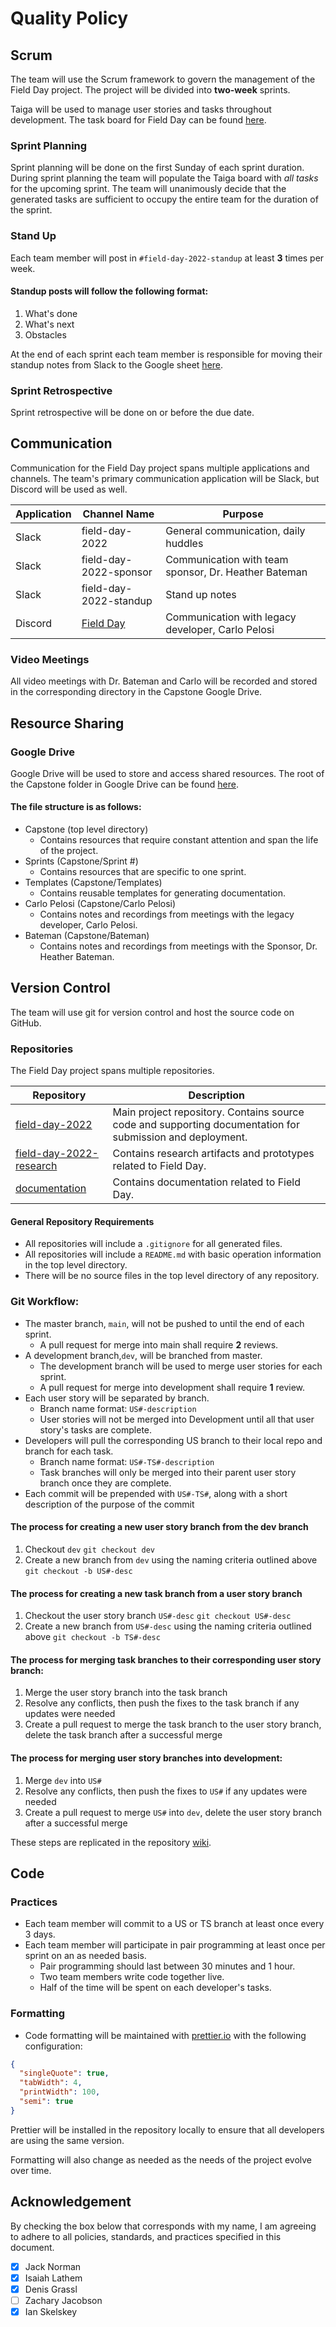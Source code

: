 # Quality Policy

## Scrum

The team will use the Scrum framework to govern the management of the Field Day project. The project will be divided into **two-week** sprints.

Taiga will be used to manage user stories and tasks throughout development. The task board for Field Day can be found [here](https://tree.taiga.io/project/jlnorma4-field-day-capstone-project/).

### Sprint Planning

Sprint planning will be done on the first Sunday of each sprint duration. 
During sprint planning the team will populate the Taiga board with _all tasks_ for the upcoming sprint.
The team will unanimously decide that the generated tasks are sufficient to occupy the entire team for the duration of the sprint.

### Stand Up

Each team member will post in `#field-day-2022-standup` at least **3** times per week. 

#### Standup posts will follow the following format:

1. What's done
2. What's next
3. Obstacles

At the end of each sprint each team member is responsible for moving their standup notes from Slack
to the Google sheet [here](https://docs.google.com/spreadsheets/d/1w-NvV3TirU2b-vhc_i9atq4p5Iq6dCsULkxHvz-hnAI/edit?usp=sharing).

### Sprint Retrospective

Sprint retrospective will be done on or before the due date.

## Communication

Communication for the Field Day project spans multiple applications and channels. The team's primary communication application will be Slack, but Discord will be used as well.

| Application | Channel Name                               | Purpose                                              |
| ----------- | ------------------------------------------ | ---------------------------------------------------- |
| Slack       | field-day-2022                             | General communication, daily huddles                 |
| Slack       | field-day-2022-sponsor                     | Communication with team sponsor, Dr. Heather Bateman |
| Slack       | field-day-2022-standup                     | Stand up notes                                       |
| Discord     | [Field Day](https://discord.gg/qfWDMEdUfr) | Communication with legacy developer, Carlo Pelosi    |

### Video Meetings

All video meetings with Dr. Bateman and Carlo will be recorded and stored in the corresponding directory in the Capstone Google Drive.

## Resource Sharing

### Google Drive

Google Drive will be used to store and access shared resources. The root of the Capstone folder in Google Drive can be 
found [here](https://drive.google.com/drive/folders/19JDGxjSamYeW-ZXcv5gNdX_IfooPdGxY?usp=sharing).

#### The file structure is as follows:

- Capstone (top level directory)
  - Contains resources that require constant attention and span the life of the project.
- Sprints (Capstone/Sprint #)
  - Contains resources that are specific to one sprint.
- Templates (Capstone/Templates)
  - Contains reusable templates for generating documentation.
- Carlo Pelosi (Capstone/Carlo Pelosi)
  - Contains notes and recordings from meetings with the legacy developer, Carlo Pelosi.
- Bateman (Capstone/Bateman)
  - Contains notes and recordings from meetings with the Sponsor, Dr. Heather Bateman.

## Version Control
The team will use git for version control and host the source code on GitHub.

### Repositories

The Field Day project spans multiple repositories.

| Repository                                                   | Description                                                  |
| ------------------------------------------------------------ | ------------------------------------------------------------ |
| [field-day-2022](https://github.com/Field-Day-2022/field-day-2022) | Main project repository. Contains source code and supporting documentation for submission and deployment. |
| [field-day-2022-research](https://github.com/Field-Day-2022/field-day-2022-research) | Contains research artifacts and prototypes related to Field Day. |
| [documentation](https://github.com/Field-Day-2022/documentation) | Contains documentation related to Field Day.                 |

#### General Repository Requirements

- All repositories will include a `.gitignore` for all generated files.
- All repositories will include a `README.md` with basic operation information in the top level directory.
- There will be no source files in the top level directory of any repository.

### Git Workflow:
- The master branch, `main`, will not be pushed to until the end of each sprint.
  - A pull request for merge into main shall require **2** reviews.
- A development branch,`dev`, will be branched from master.
  - The development branch will be used to merge user stories for each sprint.
  - A pull request for merge into development shall require **1** review.
- Each user story will be separated by branch. 
  - Branch name format: `US#-description`
  - User stories will not be merged into Development until all that user story's tasks are complete.
- Developers will pull the corresponding US branch to their local repo and branch for each task.
  - Branch name format: `US#-TS#-description`
  - Task branches will only be merged into their parent user story branch once they are complete.
- Each commit will be prepended with `US#-TS#`, along with a short description of the purpose of the commit

#### The process for creating a new user story branch from the dev branch

1. Checkout `dev` 
   `git checkout dev`
2. Create a new branch from `dev` using the naming criteria outlined above
   `git checkout -b US#-desc`

#### The process for creating a new task branch from a user story branch

1. Checkout the user story branch `US#-desc`
   `git checkout US#-desc`
2. Create a new branch from `US#-desc` using the naming criteria outlined above
   `git checkout -b TS#-desc`

#### The process for merging task branches to their corresponding user story branch:
1. Merge the user story branch into the task branch
2. Resolve any conflicts, then push the fixes to the task branch if any updates were needed
3. Create a pull request to merge the task branch to the user story branch, delete the task branch after a successful merge
#### The process for merging user story branches into development:
1. Merge `dev` into `US#`
2. Resolve any conflicts, then push the fixes to `US#` if any updates were needed
3. Create a pull request to merge `US#` into `dev`, delete the user story branch after a successful merge

These steps are replicated in the repository [wiki](https://github.com/Field-Day-2022/field-day-2022/wiki).

## Code

### Practices

- Each team member will commit to a US or TS branch at least once every 3 days.
- Each team member will participate in pair programming at least once per sprint on an as needed basis.
  - Pair programming should last between 30 minutes and 1 hour.
  - Two team members write code together live.
  - Half of the time will be spent on each developer's tasks.

### Formatting

- Code formatting will be maintained with [prettier.io](https://prettier.io/) with the following configuration:
```json
{
  "singleQuote": true,
  "tabWidth": 4,
  "printWidth": 100,
  "semi": true
}
```
Prettier will be installed in the repository locally to ensure that all developers are using the same version.

Formatting will also change as needed as the needs of the project evolve over time.

## Acknowledgement

By checking the box below that corresponds with my name, I am agreeing to adhere to all policies, standards, 
and practices specified in this document.

- [x] Jack Norman
- [x] Isaiah Lathem
- [x] Denis Grassl
- [ ] Zachary Jacobson
- [x] Ian Skelskey
